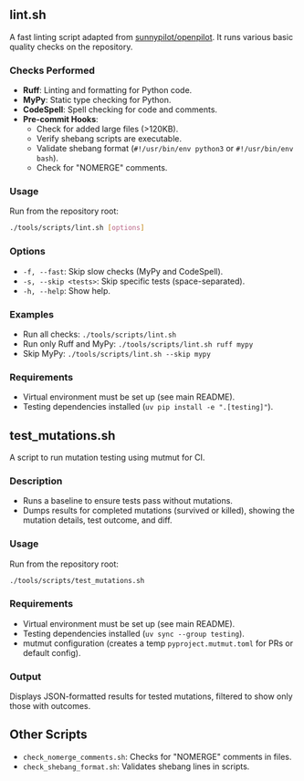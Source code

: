 ## lint.sh
A fast linting script adapted from [sunnypilot/openpilot](https://github.com/sunnypilot/sunnypilot/blob/master/scripts/lint/lint.sh). 
It runs various basic quality checks on the repository.

### Checks Performed
- **Ruff**: Linting and formatting for Python code.
- **MyPy**: Static type checking for Python.
- **CodeSpell**: Spell checking for code and comments.
- **Pre-commit Hooks**:
  - Check for added large files (>120KB).
  - Verify shebang scripts are executable.
  - Validate shebang format (`#!/usr/bin/env python3` or `#!/usr/bin/env bash`).
  - Check for "NOMERGE" comments.

### Usage
Run from the repository root:

```bash
./tools/scripts/lint.sh [options]
```

### Options
- `-f, --fast`: Skip slow checks (MyPy and CodeSpell).
- `-s, --skip <tests>`: Skip specific tests (space-separated).
- `-h, --help`: Show help.

### Examples
- Run all checks: `./tools/scripts/lint.sh`
- Run only Ruff and MyPy: `./tools/scripts/lint.sh ruff mypy`
- Skip MyPy: `./tools/scripts/lint.sh --skip mypy`

### Requirements
- Virtual environment must be set up (see main README).
- Testing dependencies installed (`uv pip install -e ".[testing]"`).

## test_mutations.sh
A script to run mutation testing using mutmut for CI.

### Description
- Runs a baseline to ensure tests pass without mutations.
- Dumps results for completed mutations (survived or killed), showing the mutation details, test outcome, and diff.

### Usage
Run from the repository root:

```bash
./tools/scripts/test_mutations.sh
```

### Requirements
- Virtual environment must be set up (see main README).
- Testing dependencies installed (`uv sync --group testing`).
- mutmut configuration (creates a temp `pyproject.mutmut.toml` for PRs or default config).

### Output
Displays JSON-formatted results for tested mutations, filtered to show only those with outcomes.

## Other Scripts
- `check_nomerge_comments.sh`: Checks for "NOMERGE" comments in files.
- `check_shebang_format.sh`: Validates shebang lines in scripts.
